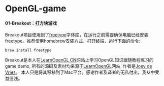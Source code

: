 # OpenGL-game
#### 01-Breakout：打方块游戏
Breakout项目使用到了[freetype](https://learnopengl-cn.github.io/06%20In%20Practice/02%20Text%20Rendering/)字体库，在运行之前需要确保电脑已经安装freetype。推荐使用homebrew安装方式，打开终端，运行下面的命令:
```
brew install freetype
```
Breakout是本人在[LearnOpenGL CN](https://learnopengl-cn.github.io/)网站上学习OpenGL知识跟随教程练习的game demo, 所有的源码及素材均来源于[LearnOpenGL](https://learnopengl.com/)网站, 作者是[Joey de Vries](https://joeydevries.com/#home)。 本人只是将其移植到了Mac平台。感谢作者及译者的无私付出，我从中受益匪浅。

